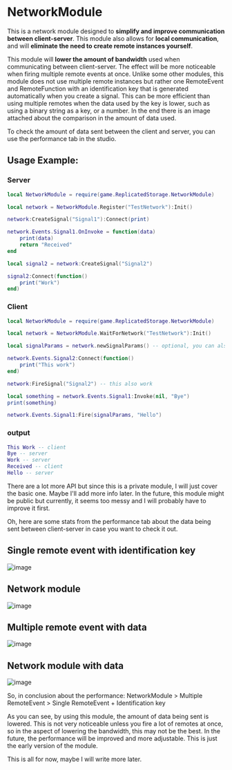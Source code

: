 # NetworkModule

This is a network module designed to **simplify and improve communication between client-server**.
This module also allows for **local communication**, and will **eliminate the need to create remote instances yourself**.

This module will **lower the amount of bandwidth** used when communicating between client-server. The effect will be more noticeable when
firing multiple remote events at once. Unlike some other modules, this module does not use multiple remote instances but rather one RemoteEvent
and RemoteFunction with an identification key that is generated automatically when you create a signal. This can be more efficient than using
multiple remotes when the data used by the key is lower, such as using a binary string as a key, or a number. In the end there is an image
attached about the comparison in the amount of data used.

To check the amount of data sent between the client and server, you can use the performance tab in the studio.

## Usage Example:

### Server
```lua
local NetworkModule = require(game.ReplicatedStorage.NetworkModule)

local network = NetworkModule.Register("TestNetwork"):Init()

network:CreateSignal("Signal1"):Connect(print)

network.Events.Signal1.OnInvoke = function(data)
    print(data)
    return "Received"
end

local signal2 = network:CreateSignal("Signal2")

signal2:Connect(function()
    print("Work")
end)
```

### Client
```lua
local NetworkModule = require(game.ReplicatedStorage.NetworkModule)

local network = NetworkModule.WaitForNetwork("TestNetwork"):Init()

local signalParams = network.newSignalParams() -- optional, you can also pass in nil for default params

network.Events.Signal2:Connect(function()
    print("This work")
end)

network:FireSignal("Signal2") -- this also work

local something = network.Events.Signal1:Invoke(nil, "Bye")
print(something)

network.Events.Signal1:Fire(signalParams, "Hello")
```

### output
```lua
This Work -- client
Bye -- server
Work -- server
Received -- client
Hello -- server
```

There are a lot more API but since this is a private module, I will just cover the basic one. Maybe I'll add more info later.
In the future, this module might be public but currently, it seems too messy and I will probably have to improve it first.

Oh, here are some stats from the performance tab about the data being sent between client-server in case you want to check it out.

## Single remote event with identification key
![image](https://user-images.githubusercontent.com/105923121/202156149-5b55227f-5874-451c-bacd-bf21b03f7351.png)

## Network module
![image](https://user-images.githubusercontent.com/105923121/202156237-fec4e4cc-0422-4b75-8783-6ac9ce570c16.png)



## Multiple remote event with data
![image](https://user-images.githubusercontent.com/105923121/202156331-01ee7c7f-dca0-44e1-9640-11cdefe68548.png)

## Network module with data
![image](https://user-images.githubusercontent.com/105923121/202156509-aae4c162-a33e-4869-aa45-ab408a4917d6.png)

So, in conclusion about the performance:
    NetworkModule > Multiple RemoteEvent > Single RemoteEvent + Identification key

As you can see, by using this module, the amount of data being sent is lowered. This is not very noticeable unless you fire a lot of remotes at once,
so in the aspect of lowering the bandwidth, this may not be the best. In the future, the performance will be improved and more adjustable.
This is just the early version of the module.

This is all for now, maybe I will write more later.

